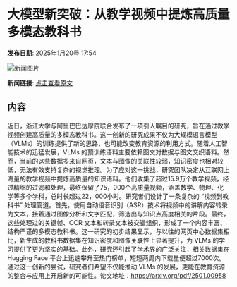 # 大模型新突破：从教学视频中提炼高质量多模态教科书

**发布日期**: 2025年1月20号 17:54

![新闻图片](https://pic.chinaz.com/picmap/thumb/202305091556155027_7.jpg)

**新闻链接**: [点击查看原文](https://www.aibase.com/zh/news/14863)

## 内容

近日，浙江大学与阿里巴巴达摩院联合发布了一项引人瞩目的研究，旨在通过教学视频创建高质量的多模态教科书。这一创新的研究成果不仅为大规模语言模型（VLMs）的训练提供了新的思路，也可能改变教育资源的利用方式。随着人工智能技术的迅猛发展，VLMs 的预训练语料主要依赖图文对数据与图文交织语料。然而，当前的这些数据多来自网页，文本与图像的关联性较弱，知识密度也相对较低，无法有效支持复杂的视觉推理。为了应对这一挑战，研究团队决定从互联网上海量的教学视频中提炼高质量的知识语料。他们收集了超过15.9万个教学视频，经过精细的过滤和处理，最终保留了75，000个高质量视频，涵盖数学、物理、化学等多个学科，总时长超过22，000小时。研究者们设计了一条复杂的 “视频到教科书” 处理管道。首先，使用自动语音识别（ASR）技术将视频中的讲解内容转录为文本，接着通过图像分析和文字匹配，筛选出与知识点高度相关的片段。最终，这些处理过的关键帧、OCR 文本和转录文本被交错组织，形成了一个内容丰富、结构严谨的多模态教科书。这一研究的初步结果显示，与以往的网页中心数据集相比，新生成的教科书数据集在知识密度和图像关联性上显著提升，为 VLMs 的学习提供了更为坚实的基础。此外，研究还引起了学术界的广泛关注，相关数据集在 Hugging Face 平台上迅速攀升至热门榜单，短短两周内下载量便超过7000次。通过这一创新的尝试，研究者们希望不仅能推动 VLMs 的发展，更能在教育资源的整合与应用上开启新的可能性。论文地址：https://arxiv.org/pdf/2501.00958

